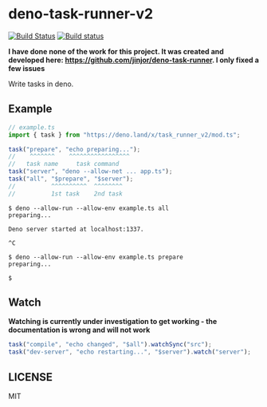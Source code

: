 # deno-task-runner-v2

[![Build Status](https://travis-ci.org/jinjor/deno-task-runner.svg?branch=master)](https://travis-ci.org/jinjor/deno-task-runner)
[![Build status](https://ci.appveyor.com/api/projects/status/6kbm7dxgsk7x6wl0?svg=true)](https://ci.appveyor.com/project/jinjor/deno-task-runner)

**I have done none of the work for this project. It was created and developed here: https://github.com/jinjor/deno-task-runner. I only fixed a few issues**

Write tasks in deno.

## Example

```typescript
// example.ts
import { task } from "https://deno.land/x/task_runner_v2/mod.ts";

task("prepare", "echo preparing...");
//    ^^^^^^^    ^^^^^^^^^^^^^^^^^
//   task name     task command
task("server", "deno --allow-net ... app.ts");
task("all", "$prepare", "$server");
//          ^^^^^^^^^^  ^^^^^^^^
//          1st task    2nd task
```

```
$ deno --allow-run --allow-env example.ts all
preparing...

Deno server started at localhost:1337.

^C

$ deno --allow-run --allow-env example.ts prepare
preparing...

$
```

## Watch
**Watching is currently under investigation to get working - the documentation is wrong and will not work**

```typescript
task("compile", "echo changed", "$all").watchSync("src");
task("dev-server", "echo restarting...", "$server").watch("server");
```

## LICENSE

MIT

